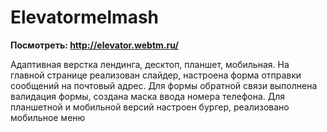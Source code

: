 # Elevatormelmash
**Посмотреть: http://elevator.webtm.ru/**

Адаптивная верстка лендинга, десктоп, планшет, мобильная. На главной странице реализован слайдер, настроена форма отправки сообщений на почтовый адрес.  Для формы обратной связи выполнена валидация формы, создана маска ввода номера телефона. Для планшетной и мобильной версий настроен бургер, реализовано мобильное меню




